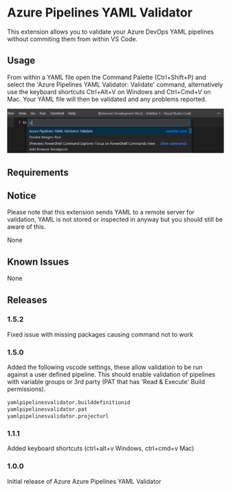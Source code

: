 # Azure Pipelines YAML Validator

This extension allows you to validate your Azure DevOps YAML pipelines without commiting them from within VS Code.

## Usage

From within a YAML file open the Command Palette (Ctrl+Shift+P) and select the 'Azure Pipelines YAML Validator: Validate' command, alternatively use the keyboard shortcuts Ctrl+Alt+V on Windows and Ctrl+Cmd+V on Mac. Your YAML file will then be validated and any problems reported.

![](images/Command.png)

## Requirements

## Notice
Please note that this extension sends YAML to a remote server for validation, YAML is not stored or inspected in anyway but you should still be aware of this.

None

## Known Issues

None

## Releases

### 1.5.2
Fixed issue with missing packages causing command not to work

### 1.5.0
Added the following vscode settings, these allow validation to be run against a user defined pipeline. This should enable validation of pipelines with variable groups or 3rd party  (PAT that has 'Read & Execute' Build permissions).

```
yamlpipelinesvalidator.builddefinitionid
yamlpipelinesvalidator.pat
yamlpipelinesvalidator.projecturl
```

### 1.1.1

Added keyboard shortcuts (ctrl+alt+v Windows, ctrl+cmd+v Mac)

### 1.0.0

Initial release of Azure Azure Pipelines YAML Validator
